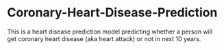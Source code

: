 # Coronary-Heart-Disease-Prediction
  This is a heart disease prediction model predicting whether a person will get coronary heart disease (aka heart attack) or not in next 10 years.
